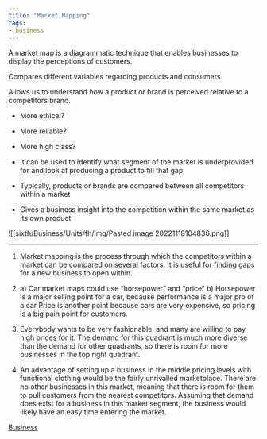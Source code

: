 ```yaml
---
title: "Market Mapping"
tags:
- business
---
```


A market map is a diagrammatic technique that enables businesses to display the perceptions of customers.

Compares different variables regarding products and consumers.

Allows us to understand how a product or brand is perceived relative to a competitors brand.
- More ethical?
- More reliable?
- More high class?

- It can be used to identify what segment of the market is underprovided for and look at producing a product to fill that gap
- Typically, products or brands are compared between all competitors within a market
- Gives a business insight into the competition within the same market as its own product

![[sixth/Business/Units/fh/img/Pasted image 20221118104836.png]]

---

1) Market mapping is the process through which the competitors within a market can be compared on several factors. It is useful for finding gaps for a new business to open within.
2)  a) Car market maps could use “horsepower” and “price”
	b) Horsepower is a major selling point for a car, because performance is a major pro of a car
	Price is another point because cars are very expensive, so pricing is a big pain point for customers.

3) Everybody wants to be very fashionable, and many are willing to pay high prices for it. The demand for this quadrant is much more diverse than the demand for other quadrants, so there is room for more businesses in the top right quadrant.
4) An advantage of setting up a business in the middle pricing levels with functional clothing would be the fairly unrivalled marketplace. There are no other businesses in this market, meaning that there is room for them to pull customers from the nearest competitors. Assuming that demand does exist for a business in this market segment, the business would likely have an easy time entering the market. 


[Business](/Business)